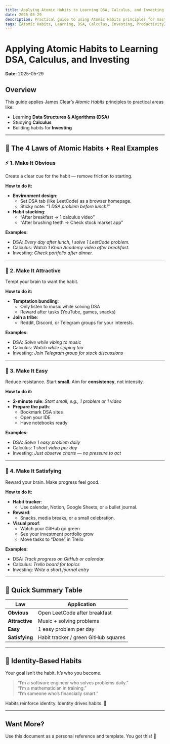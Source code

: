 ```yaml
---
title: Applying Atomic Habits to Learning DSA, Calculus, and Investing
date: 2025-05-29
description: Practical guide to using Atomic Habits principles for mastering Data Structures & Algorithms, Calculus, and Investing.
tags: [Atomic Habits, Learning, DSA, Calculus, Investing, Productivity]
---
```


# Applying Atomic Habits to Learning DSA, Calculus, and Investing

**Date:** 2025-05-29

## Overview
This guide applies James Clear’s _Atomic Habits_ principles to practical areas like:
- Learning **Data Structures & Algorithms (DSA)**
- Studying **Calculus**
- Building habits for **Investing**

---

## 📘 The 4 Laws of Atomic Habits + Real Examples

### ⚡ 1. Make It Obvious
Create a clear cue for the habit — remove friction to starting.

**How to do it:**
- **Environment design**:  
  - Set DSA tab (like LeetCode) as a browser homepage.  
  - Sticky note: _“1 DSA problem before lunch!”_
- **Habit stacking**:  
  - “After breakfast → 1 calculus video”  
  - “After brushing teeth → Check stock market app”

**Examples:**
- DSA: _Every day after lunch, I solve 1 LeetCode problem._
- Calculus: _Watch 1 Khan Academy video after breakfast._
- Investing: _Check portfolio after dinner._

---

### 💎 2. Make It Attractive
Tempt your brain to want the habit.

**How to do it:**
- **Temptation bundling**:  
  - Only listen to music while solving DSA  
  - Reward after tasks (YouTube, games, snacks)
- **Join a tribe**:  
  - Reddit, Discord, or Telegram groups for your interests.

**Examples:**
- DSA: _Solve while vibing to music_
- Calculus: _Watch while sipping tea_
- Investing: _Join Telegram group for stock discussions_

---

### 💪 3. Make It Easy
Reduce resistance. Start **small**. Aim for **consistency**, not intensity.

**How to do it:**
- **2-minute rule**: _Start small, e.g., 1 problem or 1 video_  
- **Prepare the path**:  
  - Bookmark DSA sites  
  - Open your IDE  
  - Have notebooks ready

**Examples:**
- DSA: _Solve 1 easy problem daily_
- Calculus: _1 short video per day_
- Investing: _Just observe charts — no pressure to act_

---

### 🧠 4. Make It Satisfying
Reward your brain. Make progress feel good.

**How to do it:**
- **Habit tracker**:  
  - Use calendar, Notion, Google Sheets, or a bullet journal.
- **Reward**:  
  - Snacks, media breaks, or a small celebration.
- **Visual proof**:  
  - Watch your GitHub go green  
  - See your investment portfolio grow  
  - Move tasks to “Done” in Trello

**Examples:**
- DSA: _Track progress on GitHub or calendar_
- Calculus: _Trello board for topics_
- Investing: _Write a short journal entry_

---

## 🚀 Quick Summary Table

| Law           | Application |
|----------------|-------------|
| **Obvious**    | Open LeetCode after breakfast |
| **Attractive** | Music + solving problems |
| **Easy**       | 1 easy problem per day |
| **Satisfying** | Habit tracker / green GitHub squares |

---

## 🧠 Identity-Based Habits

Your goal isn’t the habit. It’s who you become.

> “I’m a software engineer who solves problems daily.”  
> “I’m a mathematician in training.”  
> “I’m someone who’s financially smart.”

Habits reinforce identity. Identity drives habits. 🌱

---

## Want More?

Use this document as a personal reference and template. You got this! 💪
